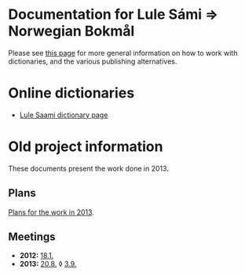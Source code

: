 # Documentation for Lule Sámi ⇒ Norwegian Bokmål

Please see [this page](https://giellalt.github.io/dicts/dicts.html) for more general information on how to work with dictionaries, and the various publishing alternatives.


# Online dictionaries

- [Lule Saami dictionary page](https://dicts.uit.no/smjdicts.eng.html)

# Old project information

These documents present the work done in 2013.

## Plans

[Plans for the work in 2013](admin/Prosjektplanlegging.md).

## Meetings

- **2012:** [18.1.](https://divvungiellatekno.github.io/giellalt.uit.no/admin/dicts/Meeting_2012-01-18.html)
- **2013:** [20.8.](meetings/Planlegging.md) ◊ [3.9.](meetings/Møte_2013-09-03.md)